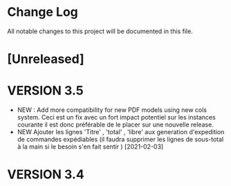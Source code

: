 # Change Log
All notable changes to this project will be documented in this file.

# [Unreleased]


# VERSION 3.5

- NEW : Add more compatibility for new PDF models using new cols system. 
    Ceci est un fix avec un fort impact potentiel sur les instances courante il est donc préférable de le placer sur une nouvelle release.
- NEW Ajouter les lignes 'Titre' , 'total' , 'libre' aux generation d'expedition de commandes expédiables (il faudra supprimer les lignes de sous-total à la main si le besoin s'en fait sentir ) [2021-02-03]


# VERSION 3.4

